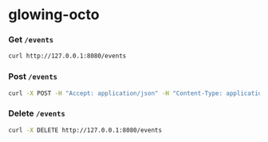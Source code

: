 # glowing-octo


### Get `/events`

```sh
curl http://127.0.0.1:8080/events
```

### Post `/events`

```sh
curl -X POST -H "Accept: application/json" -H "Content-Type: application/json" -d "{\"name\":\"**Awesome**\"}" http://127.0.0.1:8080/events
```

### Delete `/events`

```sh
curl -X DELETE http://127.0.0.1:8080/events
```